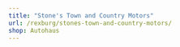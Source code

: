 ```yaml
---
title: "Stone's Town and Country Motors"
url: /rexburg/stones-town-and-country-motors/
shop: Autohaus
---
```

